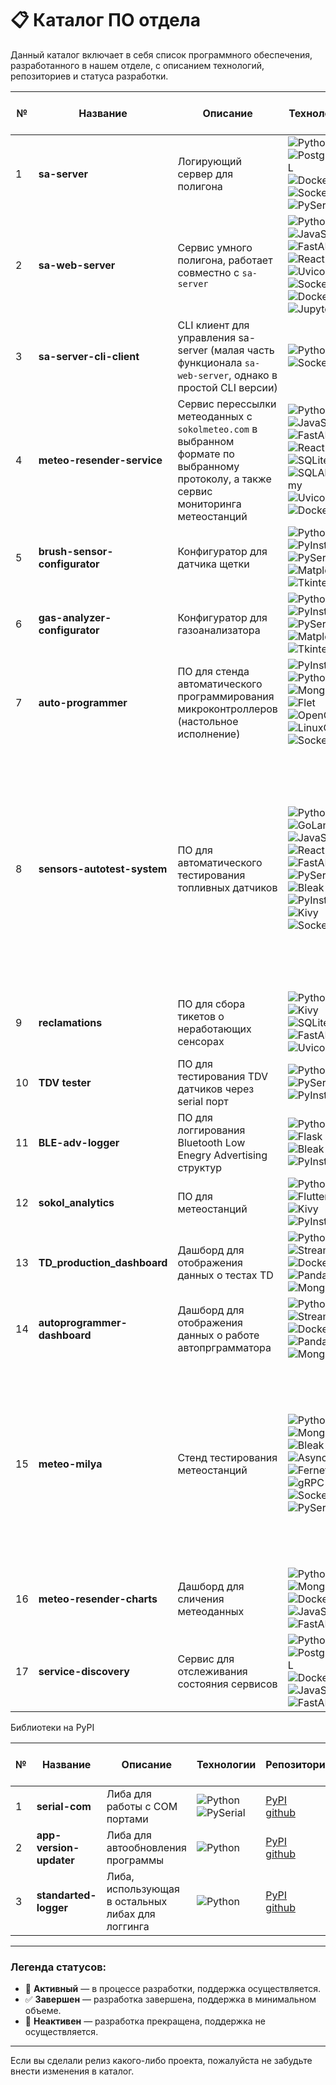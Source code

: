 # 📋 Каталог ПО отдела

Данный каталог включает в себя список программного обеспечения, разработанного в нашем отделе, с описанием технологий, репозиториев и статуса разработки.

| № | Название          | Описание                                                   | Технологии                                                                                             | Репозитории                                                                                                                                              | Дата последнего обновления | Статус                                      | Версия  | Зависимости |  Используемые библиотеки и описание  |
|--|-----------------|------------------------------------------------------------|--------------------------------------------------------------------------------------------------------|----------------------------------------------------------------------------------------------------------------------------------------------------------|----------------------------|---------------------------------------------|---------|-------------|-------------|
| 1 | **sa-server**      | Логирующий сервер для полигона                             | ![Python](https://img.shields.io/badge/-Python-3776AB?logo=python&logoColor=white) ![PostgreSQL](https://img.shields.io/badge/-PostgreSQL-336791?logo=postgresql&logoColor=white) ![Docker](https://img.shields.io/badge/-Docker-2496ED?logo=docker&logoColor=white) ![Sockets](https://img.shields.io/badge/-Sockets-FF6F00) ![PySerial](https://img.shields.io/badge/-PySerial-00897B) | [Деплой+ПО](https://github.com/technomaticsDevTeam/sa-server)<br>[Графики-выгрузка](https://github.com/technomaticsDevTeam/escortCharter) <br> [Прокси](https://github.com/technomaticsDevTeam/proxy-connector)                                                                                            | 2025-02-24                 |  ✅ **Завершен**   | 1.0.7   | **Python 3.12** <br> **Docker Compose v3.8** | [Requirements: Деплой+ПО](https://github.com/technomaticsDevTeam/sa-server/blob/main/requirements.txt)<br>[Requirements: Графики-выгрузка](https://github.com/technomaticsDevTeam/escortCharter/blob/sa-server-parsing/requirements.txt)|
| 2 | **sa-web-server**  | Сервис умного полигона, работает совместно с `sa-server`   | ![Python](https://img.shields.io/badge/-Python-3776AB?logo=python&logoColor=white) ![JavaScript](https://img.shields.io/badge/-JavaScript-F7DF1E?logo=javascript&logoColor=black) ![FastAPI](https://img.shields.io/badge/-FastAPI-009688?logo=fastapi&logoColor=white) ![React](https://img.shields.io/badge/-React-61DAFB?logo=react&logoColor=black) ![Uvicorn](https://img.shields.io/badge/-Uvicorn-009688?logo=uvicorn&logoColor=white) ![Sockets](https://img.shields.io/badge/-Sockets-FF6F00) ![Docker](https://img.shields.io/badge/-Docker-2496ED?logo=docker&logoColor=white) ![Jupyter](https://img.shields.io/badge/-Jupyter-F37626?logo=jupyter&logoColor=white) | [Бекенд](https://github.com/technomaticsDevTeam/sa-web-server) <br>  [Фронтенд](https://github.com/technomaticsDevTeam/sa-web-server-frontend) <br>  [Деплой](https://github.com/technomaticsDevTeam/sa-web-server-manifest/blob/main/readme.md) <br> | 2024-11-25                  | ✅ **Завершен** | 1.0.3   | **Python 3.12**, <br> **Node.js 20**, <br> **Docker Compose v3.8** | [Общее описание](https://github.com/technomaticsDevTeam/sa-web-server-manifest/blob/main/readme.md) <br> |
| 3 | **sa-server-cli-client** | CLI клиент для управления sa-server (малая часть функционала `sa-web-server`, однако в простой CLI версии) |  ![Python](https://img.shields.io/badge/-Python-3776AB?logo=python&logoColor=white) ![Sockets](https://img.shields.io/badge/-Sockets-FF6F00) | [ПО](https://github.com/technomaticsDevTeam/sa-server-cli-client) | 2024-11-25  |  ✅ **Завершен** (полностью работоспособен) | 1.0.0 | **Python 3.12**|   [Requirements: ПО](https://github.com/technomaticsDevTeam/sa-server-cli-client/blob/main/requirements.txt)   |
| 4 | **meteo-resender-service** | Сервис перессылки метеоданных с `sokolmeteo.com` в выбранном формате по выбранному протоколу, а также сервис мониторинга метеостанций | ![Python](https://img.shields.io/badge/-Python-3776AB?logo=python&logoColor=white) ![JavaScript](https://img.shields.io/badge/-JavaScript-F7DF1E?logo=javascript&logoColor=black) ![FastAPI](https://img.shields.io/badge/-FastAPI-009688?logo=fastapi&logoColor=white) ![React](https://img.shields.io/badge/-React-61DAFB?logo=react&logoColor=black) ![SQLite](https://img.shields.io/badge/-SQLite-003B57?logo=sqlite&logoColor=white) ![SQLAlchemy](https://img.shields.io/badge/-SQLAlchemy-CE5A23?logo=sqlalchemy&logoColor=white)  ![Uvicorn](https://img.shields.io/badge/-Uvicorn-009688?logo=uvicorn&logoColor=white) ![Docker](https://img.shields.io/badge/-Docker-2496ED?logo=docker&logoColor=white) | [Бекенд](https://github.com/technomaticsDevTeam/meteo-resender-service) <br>  [Фронтенд](https://github.com/technomaticsDevTeam/meteo-resender-service-frontend) <br>  [Деплой](https://github.com/technomaticsDevTeam/meteo-resender-service-manifest) <br> | 2024-10-02 |  ✅ **Завершен**   | 1.6.6 | **Python 3.12**, <br> **Node.js 20**, <br> **Docker Compose v3.8** |  [Общее описание](https://github.com/technomaticsDevTeam/meteo-resender-service-manifest/blob/main/README.md)  |
| 5 | **brush-sensor-configurator** | Конфигуратор для датчика щетки |  ![Python](https://img.shields.io/badge/-Python-3776AB?logo=python&logoColor=white) ![PyInstaller](https://img.shields.io/badge/PyInstaller-41C9C4?logo=pyinstaller&logoColor=white)  ![PySerial](https://img.shields.io/badge/-PySerial-00897B) ![Matplotlib](https://img.shields.io/badge/-Matplotlib-013243?logo=matplotlib&logoColor=white) ![Tkinter](https://img.shields.io/badge/-Tkinter-3776AB?logo=python&logoColor=white) | [ПО](https://github.com/technomaticsDevTeam/brush-sensor-configurator/) | 2024-10-03 | ✅ **Завершен** | 1.0.0 | **Python 3.12** |     [Requirements: ПО](https://github.com/technomaticsDevTeam/sa-server-cli-client/blob/main/requirements.txt) |
| 6 | **gas-analyzer-configurator** | Конфигуратор для газоанализатора |  ![Python](https://img.shields.io/badge/-Python-3776AB?logo=python&logoColor=white) ![PyInstaller](https://img.shields.io/badge/PyInstaller-41C9C4?logo=pyinstaller&logoColor=white)  ![PySerial](https://img.shields.io/badge/-PySerial-00897B) ![Matplotlib](https://img.shields.io/badge/-Matplotlib-013243?logo=matplotlib&logoColor=white) ![Tkinter](https://img.shields.io/badge/-Tkinter-3776AB?logo=python&logoColor=white) | [ПО](https://github.com/technomaticsDevTeam/gas-analyzer-configurator/) | 2024-11-26 | ✅ **Завершен** | 2.1.1.tec | **Python 3.8** |  [Requirements: ПО](https://github.com/technomaticsDevTeam/brush-sensor-configurator/blob/main/requirements.txt)  [Общее описание](https://github.com/technomaticsDevTeam/gas-analyzer-configurator/blob/main/README.md)  |
| 7 | **auto-programmer** | ПО для стенда автоматического программирования микроконтроллеров (настольное исполнение) | ![PyInstaller](https://img.shields.io/badge/PyInstaller-41C9C4?logo=pyinstaller&logoColor=white)  ![Python](https://img.shields.io/badge/-Python-3776AB?logo=python&logoColor=white) ![MongoDB](https://img.shields.io/badge/-MongoDB-47A248?logo=mongodb&logoColor=white) ![Flet](https://img.shields.io/badge/-Flet-0288D1?logo=flutter&logoColor=white) ![OpenCV](https://img.shields.io/badge/-OpenCV-5C3EE8?logo=opencv&logoColor=white) ![LinuxCNC](https://img.shields.io/badge/-LinuxCNC-FF6F00?logo=linux&logoColor=white) ![Sockets](https://img.shields.io/badge/-Sockets-FF6F00) | [ПО](https://github.com/technomaticsDevTeam/auto_programmer/) | 2025-04-03 | 🔄 **Активный** | 2.0.5 | **Python 3.12**,  <br> **MongoDB 4.4** |  [Requirements: ПО](https://github.com/technomaticsDevTeam/auto_programmer/blob/start_marlin_developing/requirements.txt)    |
| 8 | **sensors-autotest-system** | ПО для автоматического тестирования топливных датчиков | ![Python](https://img.shields.io/badge/-Python-3776AB?logo=python&logoColor=white) ![GoLang](https://img.shields.io/badge/-GoLang-00ADD8?logo=go&logoColor=white) ![JavaScript](https://img.shields.io/badge/-JavaScript-F7DF1E?logo=javascript&logoColor=black) ![React](https://img.shields.io/badge/-React-61DAFB?logo=react&logoColor=black) ![FastAPI](https://img.shields.io/badge/-FastAPI-009688?logo=fastapi&logoColor=white) ![PySerial](https://img.shields.io/badge/-PySerial-3776AB?logo=python&logoColor=white) ![Bleak](https://img.shields.io/badge/-Bleak-009688?logo=python&logoColor=white) ![PyInstaller](https://img.shields.io/badge/PyInstaller-41C9C4?logo=pyinstaller&logoColor=white)  ![Kivy](https://img.shields.io/badge/-Kivy-4CAF50?logo=python&logoColor=white) ![Sockets](https://img.shields.io/badge/-Sockets-FF6F00) | [Основное клиентское ПО](https://github.com/technomaticsDevTeam/sensors-autotest-system) <br> <br> [Бекенд админской панели](https://github.com/technomaticsDevTeam/sensors-autotest-system-cp-client) <br> <br>[Фронтенд админской панели](https://github.com/technomaticsDevTeam/sensors-autotest-system-cp-client-frontend) <br>  <br>[Деплой админской панели](https://github.com/technomaticsDevTeam/sensors-autotest-system-cp-client-manifest) <br>  <br>[Конструктор команд](https://github.com/technomaticsDevTeam/test-stand-contructor) <br> <br>[Flutter клиент](https://github.com/technomaticsDevTeam/test-stand-2-fl)| 2025-03-28 | 🔄 **Активный** | 0.0.1 | **Python 3.12** <br> **GoLang 1.23** <br> **Node.js 20** <br> **Docker Compose v3.8**    |   [Requirements: Клиентское ПО](https://github.com/technomaticsDevTeam/brush-sensor-configurator/blob/main/requirements.txt)  |
| 9 | **reclamations** | ПО для сбора тикетов о неработающих сенсорах | ![Python](https://img.shields.io/badge/-Python-3776AB?logo=python&logoColor=white) ![Kivy](https://img.shields.io/badge/-Kivy-4CAF50?logo=python&logoColor=white) ![SQLite](https://img.shields.io/badge/-SQLite-003B57?logo=sqlite&logoColor=white) ![FastAPI](https://img.shields.io/badge/-FastAPI-009688?logo=fastapi&logoColor=white) ![Uvicorn](https://img.shields.io/badge/-Uvicorn-009688?logo=uvicorn&logoColor=white) | [Клиент](https://github.com/technomaticsDevTeam/reclamations-client) [Сервер](https://github.com/technomaticsDevTeam/reclamations-server) <br> | 2025-04-13 | 🔄 **Активный** | 0.2.1 | **Python 3.10**|  [Requirements: Клиент](https://github.com/technomaticsDevTeam/reclamations-client/blob/new_version/requirements.txt) [Requirements: Сервер](https://github.com/technomaticsDevTeam/reclamations-server/blob/new_version/requirements.txt)  |
| 10 | **TDV tester** | ПО для тестирования TDV датчиков через serial порт | ![Python](https://img.shields.io/badge/-Python-3776AB?logo=python&logoColor=white) ![PySerial](https://img.shields.io/badge/-PySerial-00897B) ![PyInstaller](https://img.shields.io/badge/PyInstaller-41C9C4?logo=pyinstaller&logoColor=white)  | [Клиент](https://github.com/technomaticsDevTeam/TDVtester/tree/gui_start_dev) [Сервер](https://github.com/technomaticsDevTeam/tdv-sn-service) | 2025-03-28 | 🔄 **Активный** | 0.0.9dev | **Python 3.12**|  [Requirements: Клиент](https://github.com/technomaticsDevTeam/TDVtester/blob/gui_start_dev/requirements.txt) [Общее описание: Сервер](https://github.com/technomaticsDevTeam/tdv-sn-service/blob/main/README.md)  |
| 11 | **BLE-adv-logger** | ПО для логгирования Bluetooth Low Enegry Advertising структур  | ![Python](https://img.shields.io/badge/-Python-3776AB?logo=python&logoColor=white) ![Flask](https://img.shields.io/badge/Flask-000000?logo=flask&logoColor=white) ![Bleak](https://img.shields.io/badge/Bleak-000000?logo=bleak&logoColor=white) ![PyInstaller](https://img.shields.io/badge/PyInstaller-41C9C4?logo=pyinstaller&logoColor=white) | [Клиент](https://github.com/technomaticsDevTeam/ble-logger.git) | 2025-01-26 | 🔄 **Активный** | 0.0.1 | **Python 3.12** <br> **Bluetooth 4.0+** | [Requirements: Клиент](https://github.com/technomaticsDevTeam/ble-logger/blob/main/requirements.txt) [Общее описание](https://github.com/technomaticsDevTeam/ble-logger/blob/main/readme.md)  |
| 12 | **sokol_analytics** |  ПО для метеостанций | ![Python](https://img.shields.io/badge/-Python-3776AB?logo=python&logoColor=white) ![Flutter](https://img.shields.io/badge/Flutter-02569B?style=flat&logo=flutter&logoColor=white) ![Kivy](https://img.shields.io/badge/-Kivy-4CAF50?logo=python&logoColor=white) ![PyInstaller](https://img.shields.io/badge/PyInstaller-41C9C4?logo=pyinstaller&logoColor=white) |  [ПО](https://github.com/technomaticsDevTeam/sokol_analytics) <br> <br> [Доб.устр.](https://github.com/technomaticsDevTeam/sokolanalytics_add_device) | 2025-03-28 | 🔄 **Активный** | 0.0.1 | **Python 3.12** | [Requirements: ПО](https://github.com/technomaticsDevTeam/sokol_analytics/blob/new_design_salavat/requirements12.txt) |
| 13 | **TD_production_dashboard** | Дашборд для отображения данных о тестах TD |![Python](https://img.shields.io/badge/-Python-3776AB?logo=python&logoColor=white) <br> ![Streamlit](https://img.shields.io/badge/Streamlit-FF4B4B?logo=streamlit&logoColor=white) <br>  ![Docker](https://img.shields.io/badge/-Docker-2496ED?logo=docker&logoColor=white) ![Pandas](https://img.shields.io/badge/pandas-%23150458.svg?style=for-the-badge&logo=pandas&logoColor=white) ![MongoDB](https://img.shields.io/badge/-MongoDB-47A248?logo=mongodb&logoColor=white) | [Дашборд](https://github.com/technomaticsDevTeam/TD_production_dashboard) | 2025-03-14 | 🔄 **Активный** | 0.0.1 | **Python 3.12** | [Requirements: Дашборд](https://github.com/technomaticsDevTeam/TD_production_dashboard/blob/main/requirements.txt) |
| 14 | **autoprogrammer-dashboard** | Дашборд для отображения данных о работе автопрграмматора|![Python](https://img.shields.io/badge/-Python-3776AB?logo=python&logoColor=white) <br> ![Streamlit](https://img.shields.io/badge/Streamlit-FF4B4B?logo=streamlit&logoColor=white) <br>  ![Docker](https://img.shields.io/badge/-Docker-2496ED?logo=docker&logoColor=white) ![Pandas](https://img.shields.io/badge/pandas-%23150458.svg?style=for-the-badge&logo=pandas&logoColor=white) ![MongoDB](https://img.shields.io/badge/-MongoDB-47A248?logo=mongodb&logoColor=white) | [Дашборд](https://github.com/technomaticsDevTeam/autoprogrammer-dashboard) | 2025-03-14 | 🔄 **Активный** | 0.0.1 | **Python 3.12** | [Requirements: Дашборд](https://github.com/technomaticsDevTeam/autoprogrammer-dashboard/blob/main/requirements.txt) |
| 15 | **meteo-milya** | Стенд тестирования метеостанций |![Python](https://img.shields.io/badge/-Python-3776AB?logo=python&logoColor=white) <br>  ![MongoDB](https://img.shields.io/badge/-MongoDB-47A248?logo=mongodb&logoColor=white) <br> ![Bleak](https://img.shields.io/badge/Bleak-000000?logo=bleak&logoColor=white) <br> ![Async](https://img.shields.io/badge/-Async-FF6F00) <br> ![Fernet](https://img.shields.io/badge/-Fernet-FF0F77) <br> ![gRPC](https://img.shields.io/badge/-gRPC-FF6F00) <br> ![Sockets](https://img.shields.io/badge/-Sockets-FF6F00) <br> ![PySerial](https://img.shields.io/badge/-PySerial-00897B)| [Клиент (бэкенд)](https://github.com/technomaticsDevTeam/meteo-milya/tree/main) <br> <br> [Клиент (фронтенд)](https://github.com/technomaticsDevTeam/test-stand-2-fl/dev) <br> <br> [Сервер (апдейтер)](https://github.com/technomaticsDevTeam/milya-updater/main) <br> <br> [Сервер (манифест)](https://github.com/technomaticsDevTeam/milya-server-manifest/tree/main) <br> <br> [Сервер (go сервер)](https://github.com/technomaticsDevTeam/sensors-autotest-system-cp-client/tree/meteo-milya-server) <br><br> [Конструктор serial сообщений](https://github.com/technomaticsDevTeam/test-stand-contructor/tree/meteo-milya-serial)| 2025-04-22 | 🔄 **Активный** | 0.0.1 | **Python 3.12** | [Requirements: poetry](https://github.com/technomaticsDevTeam/meteo-milya/blob/main/pyproject.toml) |
| 16 | **meteo-resender-charts** | Дашборд для сличения метеоданных|![Python](https://img.shields.io/badge/-Python-3776AB?logo=python&logoColor=white) <br> ![MongoDB](https://img.shields.io/badge/-MongoDB-47A248?logo=mongodb&logoColor=white) <br>  ![Docker](https://img.shields.io/badge/-Docker-2496ED?logo=docker&logoColor=white) ![JavaScript](https://img.shields.io/badge/-JavaScript-F7DF1E?logo=javascript&logoColor=black)![FastAPI](https://img.shields.io/badge/-FastAPI-009688?logo=fastapi&logoColor=white) | [Монорепозиторий](https://github.com/technomaticsDevTeam/meteo-resender-charts) | 2025-07-08 | 🔄 **Активный** | 0.0.1 | **Python 3.12** |[Requirements: poetry](https://github.com/technomaticsDevTeam/meteo-resender-charts/blob/main/backend/pyproject.toml) |
| 17 | **service-discovery** | Сервис для отслеживания состояния сервисов|![Python](https://img.shields.io/badge/-Python-3776AB?logo=python&logoColor=white) <br> ![PostgreSQL](https://img.shields.io/badge/-PostgreSQL-336791?logo=postgresql&logoColor=white) <br>  ![Docker](https://img.shields.io/badge/-Docker-2496ED?logo=docker&logoColor=white) ![JavaScript](https://img.shields.io/badge/-JavaScript-F7DF1E?logo=javascript&logoColor=black)![FastAPI](https://img.shields.io/badge/-FastAPI-009688?logo=fastapi&logoColor=white) | [Монорепозиторий](https://github.com/technomaticsDevTeam/API-gateway) | 2025-07-08 | 🔄 **Активный** | 0.0.1 | **Python 3.12** |[Requirements сервер](https://github.com/technomaticsDevTeam/API-gateway/blob/main/discovery-service-backend/requirements.txt)


Библиотеки на PyPI

| № | Название          | Описание                                                   | Технологии                                                                                             | Репозитории                                                                                                                                              | Дата последнего обновления | Статус                                      | Версия  | Зависимости |
|--|-----------------|------------------------------------------------------------|--------------------------------------------------------------------------------------------------------|----------------------------------------------------------------------------------------------------------------------------------------------------------|----------------------------|---------------------------------------------|---------|-------------|
| 1 | **serial-com** | Либа для работы с COM портами | ![Python](https://img.shields.io/badge/-Python-3776AB?logo=python&logoColor=white) ![PySerial](https://img.shields.io/badge/-PySerial-00897B) | [PyPI](https://pypi.org/project/serial-com/) <br> [github](https://github.com/technomaticsDevTeam/serial-com) | 2025-01-10 | 🔄 **Активный**  | 0.1.10   | **Python 3.10**: `pyserial==3.5`|
| 2 | **app-version-updater** | Либа для автообновления программы | ![Python](https://img.shields.io/badge/-Python-3776AB?logo=python&logoColor=white)  | [PyPI](https://pypi.org/project/app-version-updater/) <br> [github](https://github.com/technomaticsDevTeam/app-version-updater) | 2025-04-13 | 🔄 **Активный**  | 0.1.2  | **Python 3.10** |
| 3 | **standarted-logger** | Либа, использующая в остальных либах для логгинга | ![Python](https://img.shields.io/badge/-Python-3776AB?logo=python&logoColor=white) | [PyPI](https://pypi.org/project/standarted-logger/) <br> [github](https://github.com/technomaticsDevTeam/standarted-logger) | 2025-01-21 | 🔄 **Активный**  | 0.0.6   | **Python 3.10** |


---

### Легенда статусов:
- 🔄 **Активный** — в процессе разработки, поддержка осуществляется.
- ✅ **Завершен** — разработка завершена, поддержка в минимальном объеме.
- 🛑 **Неактивен** — разработка прекращена, поддержка не осуществляется.

---

Если вы сделали релиз какого-либо проекта, пожалуйста не забудьте внести изменения в каталог.
